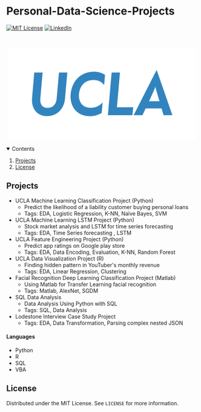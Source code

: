 # Personal-Data-Science-Projects

[![MIT License][license-shield]][license-url]
[![LinkedIn][linkedin-shield]][linkedin-url]

<br />
<p align="center">
  <a href="https://github.com/xtronaltic/UCLA-Projects/blob/main/README.md">
    <img src="Resources/UCLA%20Logo.jpg" width="500" height="240">
  </a>
</p>

<details open="open">
  <summary>Contents</summary>
  <ol>
    <li>
      <a href="#Projects">Projects</a>
    </li>
    <li><a href="#license">License</a></li>
  </ol>
</details>

## Projects

* UCLA Machine Learning Classification Project (Python)
  - Predict the likelihood of a liability customer buying personal loans
  - Tags: EDA, Logistic Regression, K-NN, Naïve Bayes, SVM
* UCLA Machine Learning LSTM Project (Python)
  - Stock market analysis and LSTM for time series forecasting
  - Tags: EDA, Time Series forecasting , LSTM
* UCLA Feature Engineering Project (Python)
  - Predict app ratings on Google play store
  - Tags: EDA, Data Encoding, Evaluation, K-NN, Random Forest
* UCLA Data Visualization Project (R)
  - Finding hidden pattern in YouTuber's monthly revenue
  - Tags: EDA, Linear Regression, Clustering
* Facial Recognition Deep Learning Classification Project (Matlab)
  - Using Matlab for Transfer Learning facial recognition
  - Tags: Matlab, AlexNet, SGDM
* SQL Data Analysis
  - Data Analysis Using Python with SQL
  - Tags: SQL, Data Analysis
* Lodestone Interview Case Study Project 
  - Tags: EDA, Data Transformation, Parsing complex nested JSON

#### Languages

* Python
* R
* SQL
* VBA

## License

Distributed under the MIT License. See `LICENSE` for more information.

[license-shield]: https://img.shields.io/github/license/othneildrew/Best-README-Template.svg?style=for-the-badge
[license-url]: https://github.com/xtronaltic/Personal-Data-Science-Projects/blob/main/LICENSE
[linkedin-shield]: https://img.shields.io/badge/-LinkedIn-black.svg?style=for-the-badge&logo=linkedin&colorB=555
[linkedin-url]: https://www.linkedin.com/in/gaitianpeng
